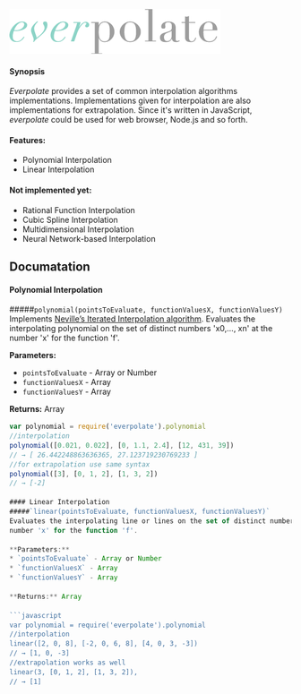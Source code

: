 ![everpolate](https://raw.githubusercontent.com/BorisChumichev/everpolate/master/everpolate-logo.png)

#### Synopsis

*Everpolate* provides a set of common interpolation algorithms implementations. Implementations given for interpolation are also implementations for extrapolation. Since it's written in JavaScript, *everpolate* could be used for web browser, Node.js and so forth. 

#### Features:

* Polynomial Interpolation
* Linear Interpolation

#### Not implemented yet:

* Rational Function Interpolation 
* Cubic Spline Interpolation
* Multidimensional Interpolation
* Neural Network-based Interpolation

## Documatation
#### Polynomial Interpolation
#####`polynomial(pointsToEvaluate, functionValuesX, functionValuesY)`
Implements [Neville’s Iterated Interpolation algorithm](http://en.wikipedia.org/wiki/Neville's_algorithm). Evaluates the interpolating polynomial on the set of distinct numbers 'x0,..., xn' at the
number 'x' for the function 'f'.

**Parameters:**
* `pointsToEvaluate` - Array or Number
* `functionValuesX` - Array
* `functionValuesY` - Array

**Returns:** Array

```javascript
var polynomial = require('everpolate').polynomial
//interpolation
polynomial([0.021, 0.022], [0, 1.1, 2.4], [12, 431, 39])
// → [ 26.442248863636365, 27.123719230769233 ]
//for extrapolation use same syntax
polynomial([3], [0, 1, 2], [1, 3, 2]) 
// → [-2]

#### Linear Interpolation
#####`linear(pointsToEvaluate, functionValuesX, functionValuesY)`
Evaluates the interpolating line or lines on the set of distinct numbers 'x0,..., xn' at the
number 'x' for the function 'f'.

**Parameters:**
* `pointsToEvaluate` - Array or Number
* `functionValuesX` - Array
* `functionValuesY` - Array

**Returns:** Array

```javascript
var polynomial = require('everpolate').polynomial
//interpolation
linear([2, 0, 8], [-2, 0, 6, 8], [4, 0, 3, -3])
// → [1, 0, -3]
//extrapolation works as well
linear(3, [0, 1, 2], [1, 3, 2]), 
// → [1]

